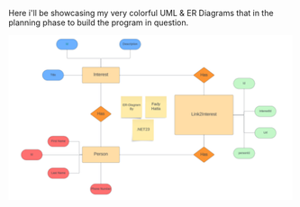 Here i'll be showcasing my very colorful UML & ER Diagrams that in the planning phase to build the program in question.

![Alt text](https://github.com/Manhattaa/MiniAPI/blob/master/MiniAPI/ER%20Diagram%20Fady%20Hatta.png "ER_Diagram")
